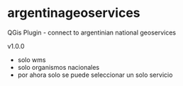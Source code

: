 # argentinageoservices
QGis Plugin - connect to argentinian national geoservices

v1.0.0
- solo wms
- solo organismos nacionales 
- por ahora solo se puede seleccionar un solo servicio

